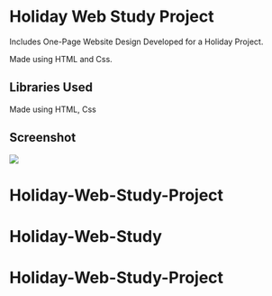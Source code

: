 <h1>Holiday Web Study Project</h1>

Includes One-Page Website Design Developed for a Holiday Project.

Made using HTML and Css.

<h2>Libraries Used</h2>

Made using HTML, Css

<h2>Screenshot</h2>

![](ekran.gif)
# Holiday-Web-Study-Project
# Holiday-Web-Study
# Holiday-Web-Study-Project

